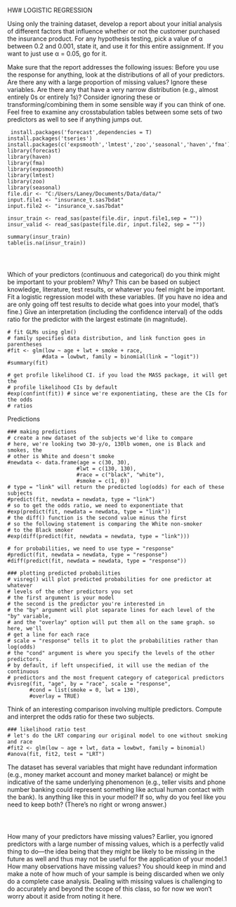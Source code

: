 HW# LOGISTIC REGRESSION

Using only the training dataset, develop a report about your initial analysis of different factors that
influence whether or not the customer purchased the insurance product. For any hypothesis testing, pick
a value of α between 0.2 and 0.001, state it, and use it for this entire assignment. If you want to just use
α = 0.05, go for it.

Make sure that the report addresses the following issues:
Before you use the response for anything, look at the distributions of all of your predictors.
Are there any with a large proportion of missing values? Ignore these variables. Are there any that
have a very narrow distribution (e.g., almost entirely 0s or entirely 1s)? Consider ignoring these or
transforming/combining them in some sensible way if you can think of one. Feel free to examine any
crosstabulation tables between some sets of two predictors as well to see if anything jumps out.

```{r}
 install.packages('forecast',dependencies = T)
install.packages('tseries')
install.packages(c('expsmooth','lmtest','zoo','seasonal','haven','fma'))
library(forecast)
library(haven)
library(fma)
library(expsmooth)
library(lmtest)
library(zoo)
library(seasonal)
file.dir <- "C:/Users/Laney/Documents/Data/data/"
input.file1 <- "insurance_t.sas7bdat"
input.file2 <- "insurance_v.sas7bdat"

insur_train <- read_sas(paste(file.dir, input.file1,sep = ""))
insur_valid <- read_sas(paste(file.dir, input.file2, sep = ""))

summary(insur_train)
table(is.na(insur_train))




```

Which of your predictors (continuous and categorical) do you think might be important to your problem?
Why? This can be based on subject knowledge, literature, test results, or whatever you feel might be
important. Fit a logistic regression model with these variables. (If you have no idea and are only going
off test results to decide what goes into your model, that’s fine.) Give an interpretation (including the
confidence interval) of the odds ratio for the predictor with the largest estimate (in magnitude).

```{r}
# fit GLMs using glm()
# family specifies data distribution, and link function goes in parentheses
#fit <- glm(low ~ age + lwt + smoke + race,
           #data = lowbwt, family = binomial(link = "logit"))
#summary(fit)

# get profile likelihood CI. if you load the MASS package, it will get the
# profile likelihood CIs by default
#exp(confint(fit)) # since we're exponentiating, these are the CIs for the odds
# ratios

```
Predictions
```{r}
### making predictions
# create a new dataset of the subjects we'd like to compare
# here, we're looking two 30-y/o, 130lb women, one is Black and smokes, the
# other is White and doesn't smoke
#newdata <- data.frame(age = c(30, 30),
                      #lwt = c(130, 130),
                      #race = c("black", "white"),
                      #smoke = c(1, 0))
# type = "link" will return the predicted log(odds) for each of these subjects
#predict(fit, newdata = newdata, type = "link")
# so to get the odds ratio, we need to exponentiate that
#exp(predict(fit, newdata = newdata, type = "link"))
# the diff() function is the second value minus the first
# so the following statement is comparing the White non-smoker
# to the Black smoker
#exp(diff(predict(fit, newdata = newdata, type = "link")))

# for probabilities, we need to use type = "response"
#predict(fit, newdata = newdata, type = "response")
#diff(predict(fit, newdata = newdata, type = "response"))

### plotting predicted probabilities
# visreg() will plot predicted probabilities for one predictor at whatever
# levels of the other predictors you set
# the first argument is your model
# the second is the predictor you're interested in
# the "by" argument will plot separate lines for each level of the "by" variable,
# and the "overlay" option will put them all on the same graph. so here, we'll
# get a line for each race
# scale = "response" tells it to plot the probabilities rather than log(odds)
# the "cond" argument is where you specify the levels of the other predictors.
# by default, if left unspecified, it will use the median of the continuous
# predictors and the most frequent category of categorical predictors
#visreg(fit, "age", by = "race", scale = "response",
       #cond = list(smoke = 0, lwt = 130),
       #overlay = TRUE)
```

Think of an interesting comparison involving multiple predictors. Compute and interpret the odds ratio
for these two subjects.

```{r}
### likelihood ratio test
# let's do the LRT comparing our original model to one without smoking and race
#fit2 <- glm(low ~ age + lwt, data = lowbwt, family = binomial)
#anova(fit, fit2, test = "LRT")
```

The dataset has several variables that might have redundant information (e.g., money market account
and money market balance) or might be indicative of the same underlying phenomenon (e.g., teller
visits and phone number banking could represent something like actual human contact with the bank).
Is anything like this in your model? If so, why do you feel like you need to keep both? (There’s no
right or wrong answer.)

```



```

How many of your predictors have missing values? Earlier, you ignored predictors with a large number
of missing values, which is a perfectly valid thing to do—the idea being that they might be likely to
be missing in the future as well and thus may not be useful for the application of your model.1 How
many observations have missing values? You should keep in mind and make a note of how much of
your sample is being discarded when we only do a complete case analysis. Dealing with missing values
is challenging to do accurately and beyond the scope of this class, so for now we won’t worry about it
aside from noting it here.

```

```
